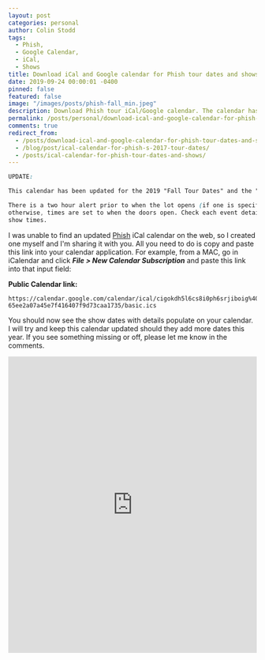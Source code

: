 ```yaml
---
layout: post
categories: personal
author: Colin Stodd
tags:
  - Phish,
  - Google Calendar,
  - iCal,
  - Shows
title: Download iCal and Google calendar for Phish tour dates and shows
date: 2019-09-24 00:00:01 -0400
pinned: false
featured: false
image: "/images/posts/phish-fall_min.jpeg"
description: Download Phish tour iCal/Google calendar. The calendar has been updated for "Fall Tour Dates" and the "New Years Run".
permalink: /posts/personal/download-ical-and-google-calendar-for-phish-tour-dates-and-shows.html
comments: true
redirect_from:
  - /posts/download-ical-and-google-calendar-for-phish-tour-dates-and-shows.html
  - /blog/post/ical-calendar-for-phish-s-2017-tour-dates/
  - /posts/ical-calendar-for-phish-tour-dates-and-shows/
---
```


```css
UPDATE:

This calendar has been updated for the 2019 "Fall Tour Dates" and the "New Years Run".

There is a two hour alert prior to when the lot opens (if one is specified),
otherwise, times are set to when the doors open. Check each event detail for door and
show times.
```


I was unable to find an updated <a href="https://phish.com/tours" target="_blank" rel="noopener">Phish</a> iCal calendar on the web, so I created one myself and I'm sharing it with you. All you need to do is copy and paste this link into your calendar application. For example, from a MAC, go in iCalendar and click ***File > New Calendar Subscription*** and paste this link into that input field:

**Public Calendar link:**

```
https://calendar.google.com/calendar/ical/cigokdh5l6cs8i0ph6srjiboig%40group.calendar.google.com/private-65ee2a07a45e7f416407f9d73caa1735/basic.ics
```

You should now see the show dates with details populate on your calendar. I will try and keep this calendar updated should they add more dates this year. If you see something missing or off, please let me know in the comments.

<iframe style="border: 0;" src="https://calendar.google.com/calendar/embed?src=cigokdh5l6cs8i0ph6srjiboig%40group.calendar.google.com&amp;ctz=America/New_York" width="100%" height="600" frameborder="0" scrolling="no"></iframe>
